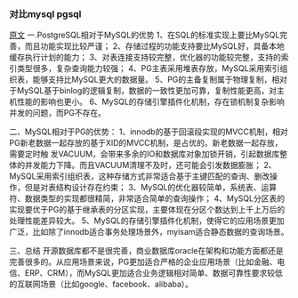 ### 对比mysql pgsql
[原文](https://blog.csdn.net/u012414189/article/details/84064146)
一.PostgreSQL相对于MySQL的优势
1、在SQL的标准实现上要比MySQL完善，而且功能实现比较严谨；
2、存储过程的功能支持要比MySQL好，具备本地缓存执行计划的能力；
3、对表连接支持较完整，优化器的功能较完整，支持的索引类型很多，复杂查询能力较强；
4、PG主表采用堆表存放，MySQL采用索引组织表，能够支持比MySQL更大的数据量。
5、PG的主备复制属于物理复制，相对于MySQL基于binlog的逻辑复制，数据的一致性更加可靠，复制性能更高，对主机性能的影响也更小。
6、MySQL的存储引擎插件化机制，存在锁机制复杂影响并发的问题，而PG不存在。

二、MySQL相对于PG的优势：
1、innodb的基于回滚段实现的MVCC机制，相对PG新老数据一起存放的基于XID的MVCC机制，是占优的。新老数据一起存放，需要定时触 发VACUUM，会带来多余的IO和数据库对象加锁开销，引起数据库整体的并发能力下降。而且VACUUM清理不及时，还可能会引发数据膨胀；
2、MySQL采用索引组织表，这种存储方式非常适合基于主键匹配的查询、删改操作，但是对表结构设计存在约束；
3、MySQL的优化器较简单，系统表、运算符、数据类型的实现都很精简，非常适合简单的查询操作；
4、MySQL分区表的实现要优于PG的基于继承表的分区实现，主要体现在分区个数达到上千上万后的处理性能差异较大。
5、MySQL的存储引擎插件化机制，使得它的应用场景更加广泛，比如除了innodb适合事务处理场景外，myisam适合静态数据的查询场景。

三、总结
开源数据库都不是很完善，商业数据库oracle在架构和功能方面都还是完善很多的。从应用场景来说，PG更加适合严格的企业应用场景（比如金融、电信、ERP、CRM），而MySQL更加适合业务逻辑相对简单、数据可靠性要求较低的互联网场景（比如google、facebook、alibaba）。
